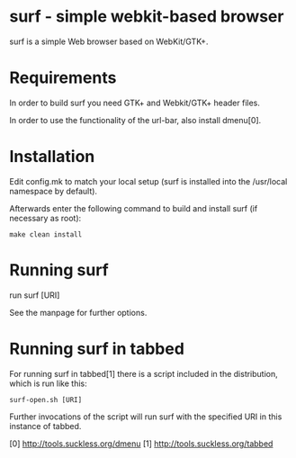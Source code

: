 # surf - simple webkit-based browser
surf is a simple Web browser based on WebKit/GTK+.

# Requirements
In order to build surf you need GTK+ and Webkit/GTK+ header files.

In order to use the functionality of the url-bar, also install dmenu[0].

# Installation
Edit config.mk to match your local setup (surf is installed into
the /usr/local namespace by default).

Afterwards enter the following command to build and install surf (if
necessary as root):

    make clean install

# Running surf
run
	surf [URI]

See the manpage for further options.

# Running surf in tabbed
For running surf in tabbed[1] there is a script included in the distribution,
which is run like this:

	surf-open.sh [URI]

Further invocations of the script will run surf with the specified URI in this
instance of tabbed.

[0] http://tools.suckless.org/dmenu
[1] http://tools.suckless.org/tabbed

